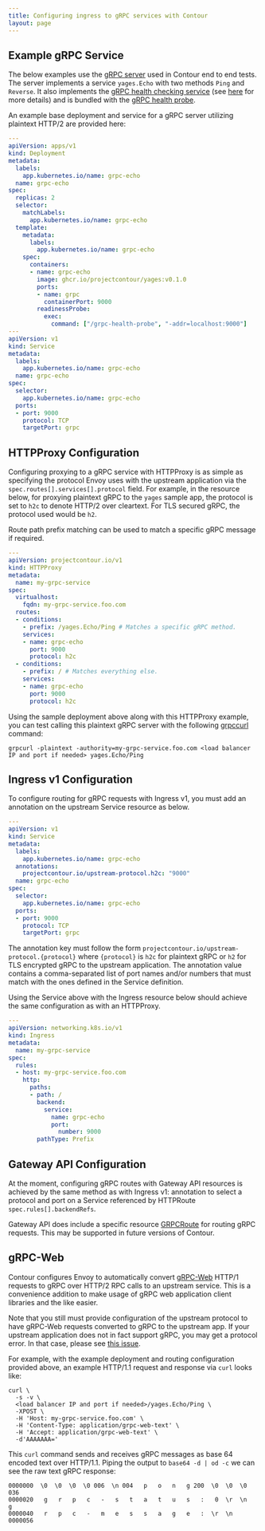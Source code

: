 ```yaml
---
title: Configuring ingress to gRPC services with Contour
layout: page
---
```


## Example gRPC Service

The below examples use the [gRPC server](https://github.com/projectcontour/yages) used in Contour end to end tests.
The server implements a service `yages.Echo` with two methods `Ping` and `Reverse`.
It also implements the [gRPC health checking service](https://pkg.go.dev/google.golang.org/grpc/health/grpc_health_v1) (see [here](https://github.com/grpc/grpc/blob/master/doc/health-checking.md) for more details) and is bundled with the [gRPC health probe](https://github.com/grpc-ecosystem/grpc-health-probe).

An example base deployment and service for a gRPC server utilizing plaintext HTTP/2 are provided here:

```yaml
---
apiVersion: apps/v1
kind: Deployment
metadata:
  labels:
    app.kubernetes.io/name: grpc-echo
  name: grpc-echo
spec:
  replicas: 2
  selector:
    matchLabels:
      app.kubernetes.io/name: grpc-echo
  template:
    metadata:
      labels:
        app.kubernetes.io/name: grpc-echo
    spec:
      containers:
      - name: grpc-echo
        image: ghcr.io/projectcontour/yages:v0.1.0
        ports:
        - name: grpc
          containerPort: 9000
        readinessProbe:
          exec:
            command: ["/grpc-health-probe", "-addr=localhost:9000"]
---
apiVersion: v1
kind: Service
metadata:
  labels:
    app.kubernetes.io/name: grpc-echo
  name: grpc-echo
spec:
  selector:
    app.kubernetes.io/name: grpc-echo
  ports:
  - port: 9000
    protocol: TCP
    targetPort: grpc
```

## HTTPProxy Configuration

Configuring proxying to a gRPC service with HTTPProxy is as simple as specifying the protocol Envoy uses with the upstream application via the `spec.routes[].services[].protocol` field.
For example, in the resource below, for proxying plaintext gRPC to the `yages` sample app, the protocol is set to `h2c` to denote HTTP/2 over cleartext.
For TLS secured gRPC, the protocol used would be `h2`.

Route path prefix matching can be used to match a specific gRPC message if required.

```yaml
---
apiVersion: projectcontour.io/v1
kind: HTTPProxy
metadata:
  name: my-grpc-service
spec:
  virtualhost:
    fqdn: my-grpc-service.foo.com 
  routes:
  - conditions:
    - prefix: /yages.Echo/Ping # Matches a specific gRPC method.
    services:
    - name: grpc-echo
      port: 9000
      protocol: h2c
  - conditions: 
    - prefix: / # Matches everything else.
    services:
    - name: grpc-echo
      port: 9000
      protocol: h2c
```

Using the sample deployment above along with this HTTPProxy example, you can test calling this plaintext gRPC server with the following [grpccurl](https://github.com/fullstorydev/grpcurl) command:

```
grpcurl -plaintext -authority=my-grpc-service.foo.com <load balancer IP and port if needed> yages.Echo/Ping
```

## Ingress v1 Configuration

To configure routing for gRPC requests with Ingress v1, you must add an annotation on the upstream Service resource as below.

```yaml
---
apiVersion: v1
kind: Service
metadata:
  labels:
    app.kubernetes.io/name: grpc-echo
  annotations:
    projectcontour.io/upstream-protocol.h2c: "9000"
  name: grpc-echo
spec:
  selector:
    app.kubernetes.io/name: grpc-echo
  ports:
  - port: 9000
    protocol: TCP
    targetPort: grpc
```

The annotation key must follow the form `projectcontour.io/upstream-protocol.{protocol}` where `{protocol}` is `h2c` for plaintext gRPC or `h2` for TLS encrypted gRPC to the upstream application.
The annotation value contains a comma-separated list of port names and/or numbers that must match with the ones defined in the Service definition.

Using the Service above with the Ingress resource below should achieve the same configuration as with an HTTPProxy.

```yaml
---
apiVersion: networking.k8s.io/v1
kind: Ingress
metadata:
  name: my-grpc-service
spec:
  rules:
  - host: my-grpc-service.foo.com
    http:
      paths:
      - path: /
        backend:
          service:
            name: grpc-echo
            port:
              number: 9000
        pathType: Prefix
```

## Gateway API Configuration

At the moment, configuring gRPC routes with Gateway API resources is achieved by the same method as with Ingress v1: annotation to select a protocol and port on a Service referenced by HTTPRoute `spec.rules[].backendRefs`.

Gateway API does include a specific resource [GRPCRoute](https://gateway-api.sigs.k8s.io/references/spec/#gateway.networking.k8s.io/v1alpha2.GRPCRoute) for routing gRPC requests.
This may be supported in future versions of Contour.

## gRPC-Web

Contour configures Envoy to automatically convert [gRPC-Web](https://github.com/grpc/grpc-web) HTTP/1 requests to gRPC over HTTP/2 RPC calls to an upstream service.
This is a convenience addition to make usage of gRPC web application client libraries and the like easier.

Note that you still must provide configuration of the upstream protocol to have gRPC-Web requests converted to gRPC to the upstream app.
If your upstream application does not in fact support gRPC, you may get a protocol error.
In that case, please see [this issue](https://github.com/projectcontour/contour/issues/4290). 

For example, with the example deployment and routing configuration provided above, an example HTTP/1.1 request and response via `curl` looks like:

```
curl \
  -s -v \
  <load balancer IP and port if needed>/yages.Echo/Ping \
  -XPOST \
  -H 'Host: my-grpc-service.foo.com' \
  -H 'Content-Type: application/grpc-web-text' \
  -H 'Accept: application/grpc-web-text' \
  -d'AAAAAAA='
```

This `curl` command sends and receives gRPC messages as base 64 encoded text over HTTP/1.1.
Piping the output to `base64 -d | od -c` we can see the raw text gRPC response:

```
0000000  \0  \0  \0  \0 006  \n 004   p   o   n   g 200  \0  \0  \0 036
0000020   g   r   p   c   -   s   t   a   t   u   s   :   0  \r  \n   g
0000040   r   p   c   -   m   e   s   s   a   g   e   :  \r  \n
0000056
```
